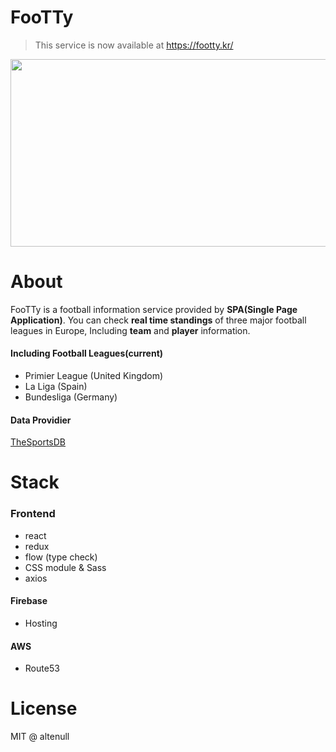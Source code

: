 # FooTTy

> This service is now available at https://footty.kr/

<p align="center"><img src="https://footty.kr/ogimage.png" width="650" height="300"></p>

# About

FooTTy is a football information service provided by **SPA(Single Page Application)**.
You can check **real time standings** of three major football leagues in Europe, Including **team** and **player** information.

#### Including Football Leagues(current)
 - Primier League (United Kingdom)
 - La Liga (Spain)
 - Bundesliga (Germany)

#### Data Providier
[TheSportsDB](https://www.thesportsdb.com/)

# Stack

### Frontend

- react
- redux
- flow (type check)
- CSS module & Sass
- axios

#### Firebase

- Hosting

#### AWS

- Route53

# License
MIT @ altenull